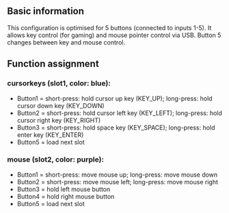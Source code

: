 ## Basic information
This configuration is optimised for 5 buttons (connected to inputs 1-5).
It allows key control (for gaming) and mouse pointer control via USB.
Button 5 changes between key and mouse control.


## Function assignment

### cursorkeys (slot1, color: blue):
- Button1 = short-press: hold cursor up key (KEY_UP); 
            long-press: hold cursor down key (KEY_DOWN)
- Button2 = short-press: hold cursor left key (KEY_LEFT); 
            long-press: hold cursor right key (KEY_RIGHT)
- Button3 = short-press: hold space key (KEY_SPACE); 
            long-press: hold enter key (KEY_ENTER)
- Button5 = load next slot


### mouse (slot2, color: purple):
- Button1 = short-press: move mouse up; 
            long-press: move mouse down
- Button2 = short-press: move mouse left; 
            long-press: move mouse right
- Button3 = hold left mouse button
- Button4 = hold right mouse button
- Button5 = load next slot

